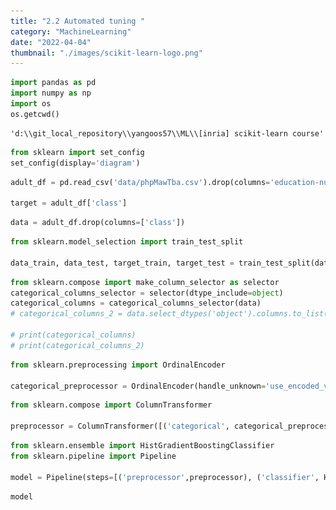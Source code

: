 ```yaml
---
title: "2.2 Automated tuning "
category: "MachineLearning"
date: "2022-04-04"
thumbnail: "./images/scikit-learn-logo.png"
---
```


```python
import pandas as pd
import numpy as np
import os
os.getcwd()

```

    'd:\\git_local_repository\\yangoos57\\ML\\[inria] scikit-learn course'

```python
from sklearn import set_config
set_config(display='diagram')
```

```python
adult_df = pd.read_csv('data/phpMawTba.csv').drop(columns='education-num')

target = adult_df['class']
```

```python
data = adult_df.drop(columns=['class'])
```

```python
from sklearn.model_selection import train_test_split

data_train, data_test, target_train, target_test = train_test_split(data, target, random_state=42)
```

```python
from sklearn.compose import make_column_selector as selector
categorical_columns_selector = selector(dtype_include=object)
categorical_columns = categorical_columns_selector(data)
# categorical_columns_2 = data.select_dtypes('object').columns.to_list()

# print(categorical_columns)
# print(categorical_columns_2)
```

```python
from sklearn.preprocessing import OrdinalEncoder

categorical_preprocessor = OrdinalEncoder(handle_unknown='use_encoded_value', unknown_value= -1)
```

```python
from sklearn.compose import ColumnTransformer

preprocessor = ColumnTransformer([('categorical', categorical_preprocessor,categorical_columns)], remainder='passthrough', sparse_threshold=0)
```

```python
from sklearn.ensemble import HistGradientBoostingClassifier
from sklearn.pipeline import Pipeline

model = Pipeline(steps=[('preprocessor',preprocessor), ('classifier', HistGradientBoostingClassifier(random_state=42, max_leaf_nodes=4))])
```

```python
model
```

<style>#sk-1578d6d9-e579-4385-95f7-388b809f5864 {color: black;background-color: white;}#sk-1578d6d9-e579-4385-95f7-388b809f5864 pre{padding: 0;}#sk-1578d6d9-e579-4385-95f7-388b809f5864 div.sk-toggleable {background-color: white;}#sk-1578d6d9-e579-4385-95f7-388b809f5864 label.sk-toggleable__label {cursor: pointer;display: block;width: 100%;margin-bottom: 0;padding: 0.3em;box-sizing: border-box;text-align: center;}#sk-1578d6d9-e579-4385-95f7-388b809f5864 label.sk-toggleable__label-arrow:before {content: "▸";float: left;margin-right: 0.25em;color: #696969;}#sk-1578d6d9-e579-4385-95f7-388b809f5864 label.sk-toggleable__label-arrow:hover:before {color: black;}#sk-1578d6d9-e579-4385-95f7-388b809f5864 div.sk-estimator:hover label.sk-toggleable__label-arrow:before {color: black;}#sk-1578d6d9-e579-4385-95f7-388b809f5864 div.sk-toggleable__content {max-height: 0;max-width: 0;overflow: hidden;text-align: left;background-color: #f0f8ff;}#sk-1578d6d9-e579-4385-95f7-388b809f5864 div.sk-toggleable__content pre {margin: 0.2em;color: black;border-radius: 0.25em;background-color: #f0f8ff;}#sk-1578d6d9-e579-4385-95f7-388b809f5864 input.sk-toggleable__control:checked~div.sk-toggleable__content {max-height: 200px;max-width: 100%;overflow: auto;}#sk-1578d6d9-e579-4385-95f7-388b809f5864 input.sk-toggleable__control:checked~label.sk-toggleable__label-arrow:before {content: "▾";}#sk-1578d6d9-e579-4385-95f7-388b809f5864 div.sk-estimator input.sk-toggleable__control:checked~label.sk-toggleable__label {background-color: #d4ebff;}#sk-1578d6d9-e579-4385-95f7-388b809f5864 div.sk-label input.sk-toggleable__control:checked~label.sk-toggleable__label {background-color: #d4ebff;}#sk-1578d6d9-e579-4385-95f7-388b809f5864 input.sk-hidden--visually {border: 0;clip: rect(1px 1px 1px 1px);clip: rect(1px, 1px, 1px, 1px);height: 1px;margin: -1px;overflow: hidden;padding: 0;position: absolute;width: 1px;}#sk-1578d6d9-e579-4385-95f7-388b809f5864 div.sk-estimator {font-family: monospace;background-color: #f0f8ff;border: 1px dotted black;border-radius: 0.25em;box-sizing: border-box;margin-bottom: 0.5em;}#sk-1578d6d9-e579-4385-95f7-388b809f5864 div.sk-estimator:hover {background-color: #d4ebff;}#sk-1578d6d9-e579-4385-95f7-388b809f5864 div.sk-parallel-item::after {content: "";width: 100%;border-bottom: 1px solid gray;flex-grow: 1;}#sk-1578d6d9-e579-4385-95f7-388b809f5864 div.sk-label:hover label.sk-toggleable__label {background-color: #d4ebff;}#sk-1578d6d9-e579-4385-95f7-388b809f5864 div.sk-serial::before {content: "";position: absolute;border-left: 1px solid gray;box-sizing: border-box;top: 2em;bottom: 0;left: 50%;}#sk-1578d6d9-e579-4385-95f7-388b809f5864 div.sk-serial {display: flex;flex-direction: column;align-items: center;background-color: white;padding-right: 0.2em;padding-left: 0.2em;}#sk-1578d6d9-e579-4385-95f7-388b809f5864 div.sk-item {z-index: 1;}#sk-1578d6d9-e579-4385-95f7-388b809f5864 div.sk-parallel {display: flex;align-items: stretch;justify-content: center;background-color: white;}#sk-1578d6d9-e579-4385-95f7-388b809f5864 div.sk-parallel::before {content: "";position: absolute;border-left: 1px solid gray;box-sizing: border-box;top: 2em;bottom: 0;left: 50%;}#sk-1578d6d9-e579-4385-95f7-388b809f5864 div.sk-parallel-item {display: flex;flex-direction: column;position: relative;background-color: white;}#sk-1578d6d9-e579-4385-95f7-388b809f5864 div.sk-parallel-item:first-child::after {align-self: flex-end;width: 50%;}#sk-1578d6d9-e579-4385-95f7-388b809f5864 div.sk-parallel-item:last-child::after {align-self: flex-start;width: 50%;}#sk-1578d6d9-e579-4385-95f7-388b809f5864 div.sk-parallel-item:only-child::after {width: 0;}#sk-1578d6d9-e579-4385-95f7-388b809f5864 div.sk-dashed-wrapped {border: 1px dashed gray;margin: 0 0.4em 0.5em 0.4em;box-sizing: border-box;padding-bottom: 0.4em;background-color: white;position: relative;}#sk-1578d6d9-e579-4385-95f7-388b809f5864 div.sk-label label {font-family: monospace;font-weight: bold;background-color: white;display: inline-block;line-height: 1.2em;}#sk-1578d6d9-e579-4385-95f7-388b809f5864 div.sk-label-container {position: relative;z-index: 2;text-align: center;}#sk-1578d6d9-e579-4385-95f7-388b809f5864 div.sk-container {/* jupyter's `normalize.less` sets `[hidden] { display: none; }` but bootstrap.min.css set `[hidden] { display: none !important; }` so we also need the `!important` here to be able to override the default hidden behavior on the sphinx rendered scikit-learn.org. See: https://github.com/scikit-learn/scikit-learn/issues/21755 */display: inline-block !important;position: relative;}#sk-1578d6d9-e579-4385-95f7-388b809f5864 div.sk-text-repr-fallback {display: none;}</style><div id="sk-1578d6d9-e579-4385-95f7-388b809f5864" class="sk-top-container"><div class="sk-text-repr-fallback"><pre>Pipeline(steps=[(&#x27;preprocessor&#x27;,

                 ColumnTransformer(remainder=&#x27;passthrough&#x27;, sparse_threshold=0,
                                   transformers=[(&#x27;categorical&#x27;,
                                                  OrdinalEncoder(handle_unknown=&#x27;use_encoded_value&#x27;,
                                                                 unknown_value=-1),
                                                  [&#x27;workclass&#x27;, &#x27;education&#x27;,
                                                   &#x27;marital-status&#x27;,
                                                   &#x27;occupation&#x27;, &#x27;relationship&#x27;,
                                                   &#x27;race&#x27;, &#x27;sex&#x27;,
                                                   &#x27;native-country&#x27;])])),
                (&#x27;classifier&#x27;,
                 HistGradientBoostingClassifier(max_leaf_nodes=4,
                                                random_state=42))])</pre><b>Please rerun this cell to show the HTML repr or trust the notebook.</b></div><div class="sk-container" hidden><div class="sk-item sk-dashed-wrapped"><div class="sk-label-container"><div class="sk-label sk-toggleable"><input class="sk-toggleable__control sk-hidden--visually" id="ec6b7816-2f69-48f5-8244-f5254be40777" type="checkbox" ><label for="ec6b7816-2f69-48f5-8244-f5254be40777" class="sk-toggleable__label sk-toggleable__label-arrow">Pipeline</label><div class="sk-toggleable__content"><pre>Pipeline(steps=[(&#x27;preprocessor&#x27;,
                 ColumnTransformer(remainder=&#x27;passthrough&#x27;, sparse_threshold=0,
                                   transformers=[(&#x27;categorical&#x27;,
                                                  OrdinalEncoder(handle_unknown=&#x27;use_encoded_value&#x27;,
                                                                 unknown_value=-1),
                                                  [&#x27;workclass&#x27;, &#x27;education&#x27;,
                                                   &#x27;marital-status&#x27;,
                                                   &#x27;occupation&#x27;, &#x27;relationship&#x27;,
                                                   &#x27;race&#x27;, &#x27;sex&#x27;,
                                                   &#x27;native-country&#x27;])])),
                (&#x27;classifier&#x27;,
                 HistGradientBoostingClassifier(max_leaf_nodes=4,
                                                random_state=42))])</pre></div></div></div><div class="sk-serial"><div class="sk-item sk-dashed-wrapped"><div class="sk-label-container"><div class="sk-label sk-toggleable"><input class="sk-toggleable__control sk-hidden--visually" id="bae2abb7-5613-4e30-8a32-3e0035bee2d9" type="checkbox" ><label for="bae2abb7-5613-4e30-8a32-3e0035bee2d9" class="sk-toggleable__label sk-toggleable__label-arrow">preprocessor: ColumnTransformer</label><div class="sk-toggleable__content"><pre>ColumnTransformer(remainder=&#x27;passthrough&#x27;, sparse_threshold=0,
                  transformers=[(&#x27;categorical&#x27;,
                                 OrdinalEncoder(handle_unknown=&#x27;use_encoded_value&#x27;,
                                                unknown_value=-1),
                                 [&#x27;workclass&#x27;, &#x27;education&#x27;, &#x27;marital-status&#x27;,
                                  &#x27;occupation&#x27;, &#x27;relationship&#x27;, &#x27;race&#x27;, &#x27;sex&#x27;,
                                  &#x27;native-country&#x27;])])</pre></div></div></div><div class="sk-parallel"><div class="sk-parallel-item"><div class="sk-item"><div class="sk-label-container"><div class="sk-label sk-toggleable"><input class="sk-toggleable__control sk-hidden--visually" id="d077f96a-2214-430b-a29f-4888a70e3bc6" type="checkbox" ><label for="d077f96a-2214-430b-a29f-4888a70e3bc6" class="sk-toggleable__label sk-toggleable__label-arrow">categorical</label><div class="sk-toggleable__content"><pre>[&#x27;workclass&#x27;, &#x27;education&#x27;, &#x27;marital-status&#x27;, &#x27;occupation&#x27;, &#x27;relationship&#x27;, &#x27;race&#x27;, &#x27;sex&#x27;, &#x27;native-country&#x27;]</pre></div></div></div><div class="sk-serial"><div class="sk-item"><div class="sk-estimator sk-toggleable"><input class="sk-toggleable__control sk-hidden--visually" id="ab198658-d577-485d-a10f-cd588477532c" type="checkbox" ><label for="ab198658-d577-485d-a10f-cd588477532c" class="sk-toggleable__label sk-toggleable__label-arrow">OrdinalEncoder</label><div class="sk-toggleable__content"><pre>OrdinalEncoder(handle_unknown=&#x27;use_encoded_value&#x27;, unknown_value=-1)</pre></div></div></div></div></div></div><div class="sk-parallel-item"><div class="sk-item"><div class="sk-label-container"><div class="sk-label sk-toggleable"><input class="sk-toggleable__control sk-hidden--visually" id="1ac87142-aa27-4353-940f-8a6e0582d1f5" type="checkbox" ><label for="1ac87142-aa27-4353-940f-8a6e0582d1f5" class="sk-toggleable__label sk-toggleable__label-arrow">remainder</label><div class="sk-toggleable__content"><pre></pre></div></div></div><div class="sk-serial"><div class="sk-item"><div class="sk-estimator sk-toggleable"><input class="sk-toggleable__control sk-hidden--visually" id="4b7b892d-d24b-4cb9-b207-59e0f1425c54" type="checkbox" ><label for="4b7b892d-d24b-4cb9-b207-59e0f1425c54" class="sk-toggleable__label sk-toggleable__label-arrow">passthrough</label><div class="sk-toggleable__content"><pre>passthrough</pre></div></div></div></div></div></div></div></div><div class="sk-item"><div class="sk-estimator sk-toggleable"><input class="sk-toggleable__control sk-hidden--visually" id="c2c88240-7bea-4121-8a8f-5f5dfb0323e2" type="checkbox" ><label for="c2c88240-7bea-4121-8a8f-5f5dfb0323e2" class="sk-toggleable__label sk-toggleable__label-arrow">HistGradientBoostingClassifier</label><div class="sk-toggleable__content"><pre>HistGradientBoostingClassifier(max_leaf_nodes=4, random_state=42)</pre></div></div></div></div></div></div></div>

### Tuning using a grid-search

cv: cross-validation, the number of cv folds for each combination of parameters

```python
from sklearn.model_selection import GridSearchCV

param_grid = {
    'classifier__learning_rate' : (0.01,0.1,1,10),
    'classifier__max_leaf_nodes' : (3,10,30)
}

model_grid_search = GridSearchCV(model, param_grid=param_grid, n_jobs=2, cv=2)

model_grid_search.fit(data_train,target_train)
```

<style>#sk-6a844ee9-43de-4df7-8931-697ade029203 {color: black;background-color: white;}#sk-6a844ee9-43de-4df7-8931-697ade029203 pre{padding: 0;}#sk-6a844ee9-43de-4df7-8931-697ade029203 div.sk-toggleable {background-color: white;}#sk-6a844ee9-43de-4df7-8931-697ade029203 label.sk-toggleable__label {cursor: pointer;display: block;width: 100%;margin-bottom: 0;padding: 0.3em;box-sizing: border-box;text-align: center;}#sk-6a844ee9-43de-4df7-8931-697ade029203 label.sk-toggleable__label-arrow:before {content: "▸";float: left;margin-right: 0.25em;color: #696969;}#sk-6a844ee9-43de-4df7-8931-697ade029203 label.sk-toggleable__label-arrow:hover:before {color: black;}#sk-6a844ee9-43de-4df7-8931-697ade029203 div.sk-estimator:hover label.sk-toggleable__label-arrow:before {color: black;}#sk-6a844ee9-43de-4df7-8931-697ade029203 div.sk-toggleable__content {max-height: 0;max-width: 0;overflow: hidden;text-align: left;background-color: #f0f8ff;}#sk-6a844ee9-43de-4df7-8931-697ade029203 div.sk-toggleable__content pre {margin: 0.2em;color: black;border-radius: 0.25em;background-color: #f0f8ff;}#sk-6a844ee9-43de-4df7-8931-697ade029203 input.sk-toggleable__control:checked~div.sk-toggleable__content {max-height: 200px;max-width: 100%;overflow: auto;}#sk-6a844ee9-43de-4df7-8931-697ade029203 input.sk-toggleable__control:checked~label.sk-toggleable__label-arrow:before {content: "▾";}#sk-6a844ee9-43de-4df7-8931-697ade029203 div.sk-estimator input.sk-toggleable__control:checked~label.sk-toggleable__label {background-color: #d4ebff;}#sk-6a844ee9-43de-4df7-8931-697ade029203 div.sk-label input.sk-toggleable__control:checked~label.sk-toggleable__label {background-color: #d4ebff;}#sk-6a844ee9-43de-4df7-8931-697ade029203 input.sk-hidden--visually {border: 0;clip: rect(1px 1px 1px 1px);clip: rect(1px, 1px, 1px, 1px);height: 1px;margin: -1px;overflow: hidden;padding: 0;position: absolute;width: 1px;}#sk-6a844ee9-43de-4df7-8931-697ade029203 div.sk-estimator {font-family: monospace;background-color: #f0f8ff;border: 1px dotted black;border-radius: 0.25em;box-sizing: border-box;margin-bottom: 0.5em;}#sk-6a844ee9-43de-4df7-8931-697ade029203 div.sk-estimator:hover {background-color: #d4ebff;}#sk-6a844ee9-43de-4df7-8931-697ade029203 div.sk-parallel-item::after {content: "";width: 100%;border-bottom: 1px solid gray;flex-grow: 1;}#sk-6a844ee9-43de-4df7-8931-697ade029203 div.sk-label:hover label.sk-toggleable__label {background-color: #d4ebff;}#sk-6a844ee9-43de-4df7-8931-697ade029203 div.sk-serial::before {content: "";position: absolute;border-left: 1px solid gray;box-sizing: border-box;top: 2em;bottom: 0;left: 50%;}#sk-6a844ee9-43de-4df7-8931-697ade029203 div.sk-serial {display: flex;flex-direction: column;align-items: center;background-color: white;padding-right: 0.2em;padding-left: 0.2em;}#sk-6a844ee9-43de-4df7-8931-697ade029203 div.sk-item {z-index: 1;}#sk-6a844ee9-43de-4df7-8931-697ade029203 div.sk-parallel {display: flex;align-items: stretch;justify-content: center;background-color: white;}#sk-6a844ee9-43de-4df7-8931-697ade029203 div.sk-parallel::before {content: "";position: absolute;border-left: 1px solid gray;box-sizing: border-box;top: 2em;bottom: 0;left: 50%;}#sk-6a844ee9-43de-4df7-8931-697ade029203 div.sk-parallel-item {display: flex;flex-direction: column;position: relative;background-color: white;}#sk-6a844ee9-43de-4df7-8931-697ade029203 div.sk-parallel-item:first-child::after {align-self: flex-end;width: 50%;}#sk-6a844ee9-43de-4df7-8931-697ade029203 div.sk-parallel-item:last-child::after {align-self: flex-start;width: 50%;}#sk-6a844ee9-43de-4df7-8931-697ade029203 div.sk-parallel-item:only-child::after {width: 0;}#sk-6a844ee9-43de-4df7-8931-697ade029203 div.sk-dashed-wrapped {border: 1px dashed gray;margin: 0 0.4em 0.5em 0.4em;box-sizing: border-box;padding-bottom: 0.4em;background-color: white;position: relative;}#sk-6a844ee9-43de-4df7-8931-697ade029203 div.sk-label label {font-family: monospace;font-weight: bold;background-color: white;display: inline-block;line-height: 1.2em;}#sk-6a844ee9-43de-4df7-8931-697ade029203 div.sk-label-container {position: relative;z-index: 2;text-align: center;}#sk-6a844ee9-43de-4df7-8931-697ade029203 div.sk-container {/* jupyter's `normalize.less` sets `[hidden] { display: none; }` but bootstrap.min.css set `[hidden] { display: none !important; }` so we also need the `!important` here to be able to override the default hidden behavior on the sphinx rendered scikit-learn.org. See: https://github.com/scikit-learn/scikit-learn/issues/21755 */display: inline-block !important;position: relative;}#sk-6a844ee9-43de-4df7-8931-697ade029203 div.sk-text-repr-fallback {display: none;}</style><div id="sk-6a844ee9-43de-4df7-8931-697ade029203" class="sk-top-container"><div class="sk-text-repr-fallback"><pre>GridSearchCV(cv=2,

             estimator=Pipeline(steps=[(&#x27;preprocessor&#x27;,
                                        ColumnTransformer(remainder=&#x27;passthrough&#x27;,
                                                          sparse_threshold=0,
                                                          transformers=[(&#x27;categorical&#x27;,
                                                                         OrdinalEncoder(handle_unknown=&#x27;use_encoded_value&#x27;,
                                                                                        unknown_value=-1),
                                                                         [&#x27;workclass&#x27;,
                                                                          &#x27;education&#x27;,
                                                                          &#x27;marital-status&#x27;,
                                                                          &#x27;occupation&#x27;,
                                                                          &#x27;relationship&#x27;,
                                                                          &#x27;race&#x27;,
                                                                          &#x27;sex&#x27;,
                                                                          &#x27;native-country&#x27;])])),
                                       (&#x27;classifier&#x27;,
                                        HistGradientBoostingClassifier(max_leaf_nodes=4,
                                                                       random_state=42))]),
             n_jobs=2,
             param_grid={&#x27;classifier__learning_rate&#x27;: (0.01, 0.1, 1, 10),
                         &#x27;classifier__max_leaf_nodes&#x27;: (3, 10, 30)})</pre><b>Please rerun this cell to show the HTML repr or trust the notebook.</b></div><div class="sk-container" hidden><div class="sk-item sk-dashed-wrapped"><div class="sk-label-container"><div class="sk-label sk-toggleable"><input class="sk-toggleable__control sk-hidden--visually" id="34808d1e-1880-4330-9d35-a5bc1d25af44" type="checkbox" ><label for="34808d1e-1880-4330-9d35-a5bc1d25af44" class="sk-toggleable__label sk-toggleable__label-arrow">GridSearchCV</label><div class="sk-toggleable__content"><pre>GridSearchCV(cv=2,
             estimator=Pipeline(steps=[(&#x27;preprocessor&#x27;,
                                        ColumnTransformer(remainder=&#x27;passthrough&#x27;,
                                                          sparse_threshold=0,
                                                          transformers=[(&#x27;categorical&#x27;,
                                                                         OrdinalEncoder(handle_unknown=&#x27;use_encoded_value&#x27;,
                                                                                        unknown_value=-1),
                                                                         [&#x27;workclass&#x27;,
                                                                          &#x27;education&#x27;,
                                                                          &#x27;marital-status&#x27;,
                                                                          &#x27;occupation&#x27;,
                                                                          &#x27;relationship&#x27;,
                                                                          &#x27;race&#x27;,
                                                                          &#x27;sex&#x27;,
                                                                          &#x27;native-country&#x27;])])),
                                       (&#x27;classifier&#x27;,
                                        HistGradientBoostingClassifier(max_leaf_nodes=4,
                                                                       random_state=42))]),
             n_jobs=2,
             param_grid={&#x27;classifier__learning_rate&#x27;: (0.01, 0.1, 1, 10),
                         &#x27;classifier__max_leaf_nodes&#x27;: (3, 10, 30)})</pre></div></div></div><div class="sk-parallel"><div class="sk-parallel-item"><div class="sk-item"><div class="sk-serial"><div class="sk-item"><div class="sk-serial"><div class="sk-item sk-dashed-wrapped"><div class="sk-label-container"><div class="sk-label sk-toggleable"><input class="sk-toggleable__control sk-hidden--visually" id="8d490b36-3b6d-4e8e-8191-4157e5f13c37" type="checkbox" ><label for="8d490b36-3b6d-4e8e-8191-4157e5f13c37" class="sk-toggleable__label sk-toggleable__label-arrow">preprocessor: ColumnTransformer</label><div class="sk-toggleable__content"><pre>ColumnTransformer(remainder=&#x27;passthrough&#x27;, sparse_threshold=0,
                  transformers=[(&#x27;categorical&#x27;,
                                 OrdinalEncoder(handle_unknown=&#x27;use_encoded_value&#x27;,
                                                unknown_value=-1),
                                 [&#x27;workclass&#x27;, &#x27;education&#x27;, &#x27;marital-status&#x27;,
                                  &#x27;occupation&#x27;, &#x27;relationship&#x27;, &#x27;race&#x27;, &#x27;sex&#x27;,
                                  &#x27;native-country&#x27;])])</pre></div></div></div><div class="sk-parallel"><div class="sk-parallel-item"><div class="sk-item"><div class="sk-label-container"><div class="sk-label sk-toggleable"><input class="sk-toggleable__control sk-hidden--visually" id="c841b2f5-809c-4bb2-9fbd-117c6ba07135" type="checkbox" ><label for="c841b2f5-809c-4bb2-9fbd-117c6ba07135" class="sk-toggleable__label sk-toggleable__label-arrow">categorical</label><div class="sk-toggleable__content"><pre>[&#x27;workclass&#x27;, &#x27;education&#x27;, &#x27;marital-status&#x27;, &#x27;occupation&#x27;, &#x27;relationship&#x27;, &#x27;race&#x27;, &#x27;sex&#x27;, &#x27;native-country&#x27;]</pre></div></div></div><div class="sk-serial"><div class="sk-item"><div class="sk-estimator sk-toggleable"><input class="sk-toggleable__control sk-hidden--visually" id="39e8645a-f201-403b-a682-54df85d2a7a3" type="checkbox" ><label for="39e8645a-f201-403b-a682-54df85d2a7a3" class="sk-toggleable__label sk-toggleable__label-arrow">OrdinalEncoder</label><div class="sk-toggleable__content"><pre>OrdinalEncoder(handle_unknown=&#x27;use_encoded_value&#x27;, unknown_value=-1)</pre></div></div></div></div></div></div><div class="sk-parallel-item"><div class="sk-item"><div class="sk-label-container"><div class="sk-label sk-toggleable"><input class="sk-toggleable__control sk-hidden--visually" id="c413a09b-1df4-45af-a077-680688e1da7f" type="checkbox" ><label for="c413a09b-1df4-45af-a077-680688e1da7f" class="sk-toggleable__label sk-toggleable__label-arrow">remainder</label><div class="sk-toggleable__content"><pre></pre></div></div></div><div class="sk-serial"><div class="sk-item"><div class="sk-estimator sk-toggleable"><input class="sk-toggleable__control sk-hidden--visually" id="f4f271dc-d21f-49f3-b407-ba9e625124d2" type="checkbox" ><label for="f4f271dc-d21f-49f3-b407-ba9e625124d2" class="sk-toggleable__label sk-toggleable__label-arrow">passthrough</label><div class="sk-toggleable__content"><pre>passthrough</pre></div></div></div></div></div></div></div></div><div class="sk-item"><div class="sk-estimator sk-toggleable"><input class="sk-toggleable__control sk-hidden--visually" id="08067d5a-3c77-4bbe-ba68-2a34c062e9b2" type="checkbox" ><label for="08067d5a-3c77-4bbe-ba68-2a34c062e9b2" class="sk-toggleable__label sk-toggleable__label-arrow">HistGradientBoostingClassifier</label><div class="sk-toggleable__content"><pre>HistGradientBoostingClassifier(max_leaf_nodes=4, random_state=42)</pre></div></div></div></div></div></div></div></div></div></div></div></div>

```python
accuracy = model_grid_search.score(data_test,target_test)
print(f'accuracy : {accuracy : .3f}')
```

    accuracy :  0.880

### GridsearchCV : param_grid

모델에 있는 parameter를 조절하는 kwarg임. 위에서는 4\*3이므로 12가지. hyperparam이 많아질수록 연산 시간은 오래걸린다.

```python
print(f'best_param : {model_grid_search.best_params_}')
```

    best_param : {'classifier__learning_rate': 0.1, 'classifier__max_leaf_nodes': 30}

```python
cv_results = pd.DataFrame(model_grid_search.cv_results_).sort_values('mean_test_score',ascending=False)
cv_results.head()
```

<div>
<style scoped>
    .dataframe tbody tr th:only-of-type {
        vertical-align: middle;
    }

    .dataframe tbody tr th {
        vertical-align: top;
    }

    .dataframe thead th {
        text-align: right;
    }

</style>
<table border="1" class="dataframe">
  <thead>
    <tr style="text-align: right;">
      <th></th>
      <th>mean_fit_time</th>
      <th>std_fit_time</th>
      <th>mean_score_time</th>
      <th>std_score_time</th>
      <th>param_classifier__learning_rate</th>
      <th>param_classifier__max_leaf_nodes</th>
      <th>params</th>
      <th>split0_test_score</th>
      <th>split1_test_score</th>
      <th>mean_test_score</th>
      <th>std_test_score</th>
      <th>rank_test_score</th>
    </tr>
  </thead>
  <tbody>
    <tr>
      <th>5</th>
      <td>1.121222</td>
      <td>0.051359</td>
      <td>0.182035</td>
      <td>0.001357</td>
      <td>0.1</td>
      <td>30</td>
      <td>{'classifier__learning_rate': 0.1, 'classifier...</td>
      <td>0.867766</td>
      <td>0.867649</td>
      <td>0.867708</td>
      <td>0.000058</td>
      <td>1</td>
    </tr>
    <tr>
      <th>4</th>
      <td>0.786589</td>
      <td>0.010644</td>
      <td>0.186672</td>
      <td>0.009130</td>
      <td>0.1</td>
      <td>10</td>
      <td>{'classifier__learning_rate': 0.1, 'classifier...</td>
      <td>0.866729</td>
      <td>0.866557</td>
      <td>0.866643</td>
      <td>0.000086</td>
      <td>2</td>
    </tr>
    <tr>
      <th>6</th>
      <td>0.221054</td>
      <td>0.003271</td>
      <td>0.111194</td>
      <td>0.006268</td>
      <td>1</td>
      <td>3</td>
      <td>{'classifier__learning_rate': 1, 'classifier__...</td>
      <td>0.860559</td>
      <td>0.861261</td>
      <td>0.860910</td>
      <td>0.000351</td>
      <td>3</td>
    </tr>
    <tr>
      <th>7</th>
      <td>0.205914</td>
      <td>0.003294</td>
      <td>0.108691</td>
      <td>0.011758</td>
      <td>1</td>
      <td>10</td>
      <td>{'classifier__learning_rate': 1, 'classifier__...</td>
      <td>0.857993</td>
      <td>0.861862</td>
      <td>0.859927</td>
      <td>0.001934</td>
      <td>4</td>
    </tr>
    <tr>
      <th>3</th>
      <td>0.372542</td>
      <td>0.005944</td>
      <td>0.144263</td>
      <td>0.006093</td>
      <td>0.1</td>
      <td>3</td>
      <td>{'classifier__learning_rate': 0.1, 'classifier...</td>
      <td>0.852752</td>
      <td>0.854272</td>
      <td>0.853512</td>
      <td>0.000760</td>
      <td>5</td>
    </tr>
  </tbody>
</table>
</div>

```python
column_results = [f'param_{name}' for name in param_grid.keys()]
column_results += ['mean_test_score','std_test_score','rank_test_score']
cv_results = cv_results[column_results]
```

```python
cv_results.columns = ['learning_rate','max_leaf_nodes','mean_test_score','std_test_score','rank_test_score']
```

```python
a = cv_results.pivot_table(index=['learning_rate'],columns=['max_leaf_nodes'], values='mean_test_score')

a
```

<div>
<style scoped>
    .dataframe tbody tr th:only-of-type {
        vertical-align: middle;
    }

    .dataframe tbody tr th {
        vertical-align: top;
    }

    .dataframe thead th {
        text-align: right;
    }

</style>
<table border="1" class="dataframe">
  <thead>
    <tr style="text-align: right;">
      <th>max_leaf_nodes</th>
      <th>3</th>
      <th>10</th>
      <th>30</th>
    </tr>
    <tr>
      <th>learning_rate</th>
      <th></th>
      <th></th>
      <th></th>
    </tr>
  </thead>
  <tbody>
    <tr>
      <th>0.01</th>
      <td>0.797166</td>
      <td>0.817832</td>
      <td>0.845541</td>
    </tr>
    <tr>
      <th>0.10</th>
      <td>0.853512</td>
      <td>0.866643</td>
      <td>0.867708</td>
    </tr>
    <tr>
      <th>1.00</th>
      <td>0.860910</td>
      <td>0.859927</td>
      <td>0.851547</td>
    </tr>
    <tr>
      <th>10.00</th>
      <td>0.283476</td>
      <td>0.618080</td>
      <td>0.351642</td>
    </tr>
  </tbody>
</table>
</div>

```python
import seaborn as sns

ax = sns.heatmap(a, annot=True, cmap='YlGnBu', vmin=0.7, vmax=0.9)
ax.invert_yaxis()
```

![png](output_20_0.png)

1. learning_rate가 너무 높으니 결과가 좋지 않음.
2. 결과에는 learning_rate가 max_leaf_nodes보다 더 큰 영향을 미침
3. hyperparameter들은 모두 중요함.
4. 두 개 이상의 parameter를 사용하는 것은 연산 영역에 있어서 큰 비용을 초래함.
5. grid-search가 매번 optimal solution을 찾지는 않음.

### Tuning using a randomized-search

- exploring a large number of values for different parameters will be quickly untractable.
- RandomizedSearchCV : stochastic search. It is typically beneficial compared to grid search to optimize 3 or more hyperparameters.
  ![photo](data/9.png)

```python
from scipy.stats import loguniform



class loguniform_int :
    ### integer vlaued version of the log-uniform distribution
    def __init__(self,a,b) :
        self._distribution = loguniform(a,b)
    def rvs(self, *args, **kwargs) :
        ### random variable sample
        return self._distribution.rvs(*args, **kwargs).astype(int)
```

```python
%%time
from sklearn.model_selection import RandomizedSearchCV

param_distributions = {
    'classifier__l2_regularization' : loguniform(1e-6,1e3),
    'classifier__learning_rate' : loguniform(0.001,10),
    'classifier__max_leaf_nodes' : loguniform_int(2, 256),
    'classifier__min_samples_leaf' : loguniform_int(1,100),
    'classifier__max_bins' : loguniform_int(2,255),
}

model_random_search = RandomizedSearchCV(model, param_distributions=param_distributions, n_iter=20, cv=5, n_jobs=-1)

model_random_search.fit(data_train, target_train)
```

    Wall time: 48 s

<style>#sk-6cfbc36f-c1a4-4dc3-8cba-72ea67f8d022 {color: black;background-color: white;}#sk-6cfbc36f-c1a4-4dc3-8cba-72ea67f8d022 pre{padding: 0;}#sk-6cfbc36f-c1a4-4dc3-8cba-72ea67f8d022 div.sk-toggleable {background-color: white;}#sk-6cfbc36f-c1a4-4dc3-8cba-72ea67f8d022 label.sk-toggleable__label {cursor: pointer;display: block;width: 100%;margin-bottom: 0;padding: 0.3em;box-sizing: border-box;text-align: center;}#sk-6cfbc36f-c1a4-4dc3-8cba-72ea67f8d022 label.sk-toggleable__label-arrow:before {content: "▸";float: left;margin-right: 0.25em;color: #696969;}#sk-6cfbc36f-c1a4-4dc3-8cba-72ea67f8d022 label.sk-toggleable__label-arrow:hover:before {color: black;}#sk-6cfbc36f-c1a4-4dc3-8cba-72ea67f8d022 div.sk-estimator:hover label.sk-toggleable__label-arrow:before {color: black;}#sk-6cfbc36f-c1a4-4dc3-8cba-72ea67f8d022 div.sk-toggleable__content {max-height: 0;max-width: 0;overflow: hidden;text-align: left;background-color: #f0f8ff;}#sk-6cfbc36f-c1a4-4dc3-8cba-72ea67f8d022 div.sk-toggleable__content pre {margin: 0.2em;color: black;border-radius: 0.25em;background-color: #f0f8ff;}#sk-6cfbc36f-c1a4-4dc3-8cba-72ea67f8d022 input.sk-toggleable__control:checked~div.sk-toggleable__content {max-height: 200px;max-width: 100%;overflow: auto;}#sk-6cfbc36f-c1a4-4dc3-8cba-72ea67f8d022 input.sk-toggleable__control:checked~label.sk-toggleable__label-arrow:before {content: "▾";}#sk-6cfbc36f-c1a4-4dc3-8cba-72ea67f8d022 div.sk-estimator input.sk-toggleable__control:checked~label.sk-toggleable__label {background-color: #d4ebff;}#sk-6cfbc36f-c1a4-4dc3-8cba-72ea67f8d022 div.sk-label input.sk-toggleable__control:checked~label.sk-toggleable__label {background-color: #d4ebff;}#sk-6cfbc36f-c1a4-4dc3-8cba-72ea67f8d022 input.sk-hidden--visually {border: 0;clip: rect(1px 1px 1px 1px);clip: rect(1px, 1px, 1px, 1px);height: 1px;margin: -1px;overflow: hidden;padding: 0;position: absolute;width: 1px;}#sk-6cfbc36f-c1a4-4dc3-8cba-72ea67f8d022 div.sk-estimator {font-family: monospace;background-color: #f0f8ff;border: 1px dotted black;border-radius: 0.25em;box-sizing: border-box;margin-bottom: 0.5em;}#sk-6cfbc36f-c1a4-4dc3-8cba-72ea67f8d022 div.sk-estimator:hover {background-color: #d4ebff;}#sk-6cfbc36f-c1a4-4dc3-8cba-72ea67f8d022 div.sk-parallel-item::after {content: "";width: 100%;border-bottom: 1px solid gray;flex-grow: 1;}#sk-6cfbc36f-c1a4-4dc3-8cba-72ea67f8d022 div.sk-label:hover label.sk-toggleable__label {background-color: #d4ebff;}#sk-6cfbc36f-c1a4-4dc3-8cba-72ea67f8d022 div.sk-serial::before {content: "";position: absolute;border-left: 1px solid gray;box-sizing: border-box;top: 2em;bottom: 0;left: 50%;}#sk-6cfbc36f-c1a4-4dc3-8cba-72ea67f8d022 div.sk-serial {display: flex;flex-direction: column;align-items: center;background-color: white;padding-right: 0.2em;padding-left: 0.2em;}#sk-6cfbc36f-c1a4-4dc3-8cba-72ea67f8d022 div.sk-item {z-index: 1;}#sk-6cfbc36f-c1a4-4dc3-8cba-72ea67f8d022 div.sk-parallel {display: flex;align-items: stretch;justify-content: center;background-color: white;}#sk-6cfbc36f-c1a4-4dc3-8cba-72ea67f8d022 div.sk-parallel::before {content: "";position: absolute;border-left: 1px solid gray;box-sizing: border-box;top: 2em;bottom: 0;left: 50%;}#sk-6cfbc36f-c1a4-4dc3-8cba-72ea67f8d022 div.sk-parallel-item {display: flex;flex-direction: column;position: relative;background-color: white;}#sk-6cfbc36f-c1a4-4dc3-8cba-72ea67f8d022 div.sk-parallel-item:first-child::after {align-self: flex-end;width: 50%;}#sk-6cfbc36f-c1a4-4dc3-8cba-72ea67f8d022 div.sk-parallel-item:last-child::after {align-self: flex-start;width: 50%;}#sk-6cfbc36f-c1a4-4dc3-8cba-72ea67f8d022 div.sk-parallel-item:only-child::after {width: 0;}#sk-6cfbc36f-c1a4-4dc3-8cba-72ea67f8d022 div.sk-dashed-wrapped {border: 1px dashed gray;margin: 0 0.4em 0.5em 0.4em;box-sizing: border-box;padding-bottom: 0.4em;background-color: white;position: relative;}#sk-6cfbc36f-c1a4-4dc3-8cba-72ea67f8d022 div.sk-label label {font-family: monospace;font-weight: bold;background-color: white;display: inline-block;line-height: 1.2em;}#sk-6cfbc36f-c1a4-4dc3-8cba-72ea67f8d022 div.sk-label-container {position: relative;z-index: 2;text-align: center;}#sk-6cfbc36f-c1a4-4dc3-8cba-72ea67f8d022 div.sk-container {/* jupyter's `normalize.less` sets `[hidden] { display: none; }` but bootstrap.min.css set `[hidden] { display: none !important; }` so we also need the `!important` here to be able to override the default hidden behavior on the sphinx rendered scikit-learn.org. See: https://github.com/scikit-learn/scikit-learn/issues/21755 */display: inline-block !important;position: relative;}#sk-6cfbc36f-c1a4-4dc3-8cba-72ea67f8d022 div.sk-text-repr-fallback {display: none;}</style><div id="sk-6cfbc36f-c1a4-4dc3-8cba-72ea67f8d022" class="sk-top-container"><div class="sk-text-repr-fallback"><pre>RandomizedSearchCV(cv=5,

                   estimator=Pipeline(steps=[(&#x27;preprocessor&#x27;,
                                              ColumnTransformer(remainder=&#x27;passthrough&#x27;,
                                                                sparse_threshold=0,
                                                                transformers=[(&#x27;categorical&#x27;,
                                                                               OrdinalEncoder(handle_unknown=&#x27;use_encoded_value&#x27;,
                                                                                              unknown_value=-1),
                                                                               [&#x27;workclass&#x27;,
                                                                                &#x27;education&#x27;,
                                                                                &#x27;marital-status&#x27;,
                                                                                &#x27;occupation&#x27;,
                                                                                &#x27;relationship&#x27;,
                                                                                &#x27;race&#x27;,
                                                                                &#x27;sex&#x27;,
                                                                                &#x27;native-country&#x27;])])),
                                             (&#x27;classifier&#x27;,
                                              HistGra...
                   param_distributions={&#x27;classifier__l2_regularization&#x27;: &lt;scipy.stats._distn_infrastructure.rv_frozen object at 0x000002A2C4E242E0&gt;,
                                        &#x27;classifier__learning_rate&#x27;: &lt;scipy.stats._distn_infrastructure.rv_frozen object at 0x000002A2C4DFFE80&gt;,
                                        &#x27;classifier__max_bins&#x27;: &lt;__main__.loguniform_int object at 0x000002A2C4E24DC0&gt;,
                                        &#x27;classifier__max_leaf_nodes&#x27;: &lt;__main__.loguniform_int object at 0x000002A2C4E248E0&gt;,
                                        &#x27;classifier__min_samples_leaf&#x27;: &lt;__main__.loguniform_int object at 0x000002A2C4E24AC0&gt;})</pre><b>Please rerun this cell to show the HTML repr or trust the notebook.</b></div><div class="sk-container" hidden><div class="sk-item sk-dashed-wrapped"><div class="sk-label-container"><div class="sk-label sk-toggleable"><input class="sk-toggleable__control sk-hidden--visually" id="22a048a2-219c-43d4-a0ee-17f13637f815" type="checkbox" ><label for="22a048a2-219c-43d4-a0ee-17f13637f815" class="sk-toggleable__label sk-toggleable__label-arrow">RandomizedSearchCV</label><div class="sk-toggleable__content"><pre>RandomizedSearchCV(cv=5,
                   estimator=Pipeline(steps=[(&#x27;preprocessor&#x27;,
                                              ColumnTransformer(remainder=&#x27;passthrough&#x27;,
                                                                sparse_threshold=0,
                                                                transformers=[(&#x27;categorical&#x27;,
                                                                               OrdinalEncoder(handle_unknown=&#x27;use_encoded_value&#x27;,
                                                                                              unknown_value=-1),
                                                                               [&#x27;workclass&#x27;,
                                                                                &#x27;education&#x27;,
                                                                                &#x27;marital-status&#x27;,
                                                                                &#x27;occupation&#x27;,
                                                                                &#x27;relationship&#x27;,
                                                                                &#x27;race&#x27;,
                                                                                &#x27;sex&#x27;,
                                                                                &#x27;native-country&#x27;])])),
                                             (&#x27;classifier&#x27;,
                                              HistGra...
                   param_distributions={&#x27;classifier__l2_regularization&#x27;: &lt;scipy.stats._distn_infrastructure.rv_frozen object at 0x000002A2C4E242E0&gt;,
                                        &#x27;classifier__learning_rate&#x27;: &lt;scipy.stats._distn_infrastructure.rv_frozen object at 0x000002A2C4DFFE80&gt;,
                                        &#x27;classifier__max_bins&#x27;: &lt;__main__.loguniform_int object at 0x000002A2C4E24DC0&gt;,
                                        &#x27;classifier__max_leaf_nodes&#x27;: &lt;__main__.loguniform_int object at 0x000002A2C4E248E0&gt;,
                                        &#x27;classifier__min_samples_leaf&#x27;: &lt;__main__.loguniform_int object at 0x000002A2C4E24AC0&gt;})</pre></div></div></div><div class="sk-parallel"><div class="sk-parallel-item"><div class="sk-item"><div class="sk-serial"><div class="sk-item"><div class="sk-serial"><div class="sk-item sk-dashed-wrapped"><div class="sk-label-container"><div class="sk-label sk-toggleable"><input class="sk-toggleable__control sk-hidden--visually" id="4b92c708-dd2d-4dda-b784-fd56e35f3c98" type="checkbox" ><label for="4b92c708-dd2d-4dda-b784-fd56e35f3c98" class="sk-toggleable__label sk-toggleable__label-arrow">preprocessor: ColumnTransformer</label><div class="sk-toggleable__content"><pre>ColumnTransformer(remainder=&#x27;passthrough&#x27;, sparse_threshold=0,
                  transformers=[(&#x27;categorical&#x27;,
                                 OrdinalEncoder(handle_unknown=&#x27;use_encoded_value&#x27;,
                                                unknown_value=-1),
                                 [&#x27;workclass&#x27;, &#x27;education&#x27;, &#x27;marital-status&#x27;,
                                  &#x27;occupation&#x27;, &#x27;relationship&#x27;, &#x27;race&#x27;, &#x27;sex&#x27;,
                                  &#x27;native-country&#x27;])])</pre></div></div></div><div class="sk-parallel"><div class="sk-parallel-item"><div class="sk-item"><div class="sk-label-container"><div class="sk-label sk-toggleable"><input class="sk-toggleable__control sk-hidden--visually" id="887979ec-61bd-4d0c-ab93-c17eb43a4758" type="checkbox" ><label for="887979ec-61bd-4d0c-ab93-c17eb43a4758" class="sk-toggleable__label sk-toggleable__label-arrow">categorical</label><div class="sk-toggleable__content"><pre>[&#x27;workclass&#x27;, &#x27;education&#x27;, &#x27;marital-status&#x27;, &#x27;occupation&#x27;, &#x27;relationship&#x27;, &#x27;race&#x27;, &#x27;sex&#x27;, &#x27;native-country&#x27;]</pre></div></div></div><div class="sk-serial"><div class="sk-item"><div class="sk-estimator sk-toggleable"><input class="sk-toggleable__control sk-hidden--visually" id="2dd6667f-2d43-4823-9c43-c2c131a35bd0" type="checkbox" ><label for="2dd6667f-2d43-4823-9c43-c2c131a35bd0" class="sk-toggleable__label sk-toggleable__label-arrow">OrdinalEncoder</label><div class="sk-toggleable__content"><pre>OrdinalEncoder(handle_unknown=&#x27;use_encoded_value&#x27;, unknown_value=-1)</pre></div></div></div></div></div></div><div class="sk-parallel-item"><div class="sk-item"><div class="sk-label-container"><div class="sk-label sk-toggleable"><input class="sk-toggleable__control sk-hidden--visually" id="3d3ac793-14c0-4a66-b7d1-d38a0625560e" type="checkbox" ><label for="3d3ac793-14c0-4a66-b7d1-d38a0625560e" class="sk-toggleable__label sk-toggleable__label-arrow">remainder</label><div class="sk-toggleable__content"><pre></pre></div></div></div><div class="sk-serial"><div class="sk-item"><div class="sk-estimator sk-toggleable"><input class="sk-toggleable__control sk-hidden--visually" id="c5840d7a-a029-4292-8de3-79693b43f493" type="checkbox" ><label for="c5840d7a-a029-4292-8de3-79693b43f493" class="sk-toggleable__label sk-toggleable__label-arrow">passthrough</label><div class="sk-toggleable__content"><pre>passthrough</pre></div></div></div></div></div></div></div></div><div class="sk-item"><div class="sk-estimator sk-toggleable"><input class="sk-toggleable__control sk-hidden--visually" id="48788c98-7dc3-4f35-a0e5-da397ed679c5" type="checkbox" ><label for="48788c98-7dc3-4f35-a0e5-da397ed679c5" class="sk-toggleable__label sk-toggleable__label-arrow">HistGradientBoostingClassifier</label><div class="sk-toggleable__content"><pre>HistGradientBoostingClassifier(max_leaf_nodes=4, random_state=42)</pre></div></div></div></div></div></div></div></div></div></div></div></div>

```python
accuracy =model_random_search.score(data_test, target_test)

print(f'accuracy : {accuracy: .2f}')
```

    accuracy :  0.88

```python
from pprint import pprint

pprint(model_random_search.best_params_)
```

    {'classifier__l2_regularization': 0.8869470640319301,
     'classifier__learning_rate': 0.13430838577142845,
     'classifier__max_bins': 159,
     'classifier__max_leaf_nodes': 55,
     'classifier__min_samples_leaf': 22}

```python
column_results = [
    f"param_{name}" for name in param_distributions.keys()
]
column_results += ['mean_test_score','std_test_score', 'rank_test_score']

cv_results = pd.DataFrame(model_random_search.cv_results_)

cv_results = cv_results[column_results].sort_values('mean_test_score', ascending=False)

# cv_results.to_csv('randomized_search_results.csv')

cv_results

```

<div>
<style scoped>
    .dataframe tbody tr th:only-of-type {
        vertical-align: middle;
    }

    .dataframe tbody tr th {
        vertical-align: top;
    }

    .dataframe thead th {
        text-align: right;
    }

</style>
<table border="1" class="dataframe">
  <thead>
    <tr style="text-align: right;">
      <th></th>
      <th>param_classifier__l2_regularization</th>
      <th>param_classifier__learning_rate</th>
      <th>param_classifier__max_leaf_nodes</th>
      <th>param_classifier__min_samples_leaf</th>
      <th>param_classifier__max_bins</th>
      <th>mean_test_score</th>
      <th>std_test_score</th>
      <th>rank_test_score</th>
    </tr>
  </thead>
  <tbody>
    <tr>
      <th>16</th>
      <td>0.886947</td>
      <td>0.134308</td>
      <td>55</td>
      <td>22</td>
      <td>159</td>
      <td>0.868418</td>
      <td>0.001624</td>
      <td>1</td>
    </tr>
    <tr>
      <th>3</th>
      <td>1.272267</td>
      <td>1.557292</td>
      <td>6</td>
      <td>65</td>
      <td>193</td>
      <td>0.863121</td>
      <td>0.003094</td>
      <td>2</td>
    </tr>
    <tr>
      <th>15</th>
      <td>804.993447</td>
      <td>0.480762</td>
      <td>239</td>
      <td>8</td>
      <td>86</td>
      <td>0.858153</td>
      <td>0.001740</td>
      <td>3</td>
    </tr>
    <tr>
      <th>10</th>
      <td>0.000082</td>
      <td>0.083902</td>
      <td>11</td>
      <td>3</td>
      <td>77</td>
      <td>0.857989</td>
      <td>0.002701</td>
      <td>4</td>
    </tr>
    <tr>
      <th>6</th>
      <td>0.000062</td>
      <td>0.07973</td>
      <td>34</td>
      <td>1</td>
      <td>50</td>
      <td>0.855369</td>
      <td>0.003024</td>
      <td>5</td>
    </tr>
    <tr>
      <th>4</th>
      <td>0.599662</td>
      <td>0.028235</td>
      <td>10</td>
      <td>28</td>
      <td>124</td>
      <td>0.854986</td>
      <td>0.002385</td>
      <td>6</td>
    </tr>
    <tr>
      <th>11</th>
      <td>21.5217</td>
      <td>0.132571</td>
      <td>14</td>
      <td>40</td>
      <td>7</td>
      <td>0.842347</td>
      <td>0.003795</td>
      <td>7</td>
    </tr>
    <tr>
      <th>12</th>
      <td>2.607199</td>
      <td>0.058006</td>
      <td>33</td>
      <td>76</td>
      <td>9</td>
      <td>0.839207</td>
      <td>0.003414</td>
      <td>8</td>
    </tr>
    <tr>
      <th>0</th>
      <td>0.000058</td>
      <td>0.051218</td>
      <td>7</td>
      <td>18</td>
      <td>5</td>
      <td>0.827605</td>
      <td>0.003070</td>
      <td>9</td>
    </tr>
    <tr>
      <th>8</th>
      <td>0.000324</td>
      <td>0.039254</td>
      <td>14</td>
      <td>8</td>
      <td>4</td>
      <td>0.814037</td>
      <td>0.002486</td>
      <td>10</td>
    </tr>
    <tr>
      <th>7</th>
      <td>0.002164</td>
      <td>0.623764</td>
      <td>25</td>
      <td>17</td>
      <td>2</td>
      <td>0.802681</td>
      <td>0.001737</td>
      <td>11</td>
    </tr>
    <tr>
      <th>13</th>
      <td>0.011592</td>
      <td>0.099709</td>
      <td>5</td>
      <td>78</td>
      <td>2</td>
      <td>0.801780</td>
      <td>0.002669</td>
      <td>12</td>
    </tr>
    <tr>
      <th>9</th>
      <td>179.542793</td>
      <td>0.036169</td>
      <td>3</td>
      <td>25</td>
      <td>25</td>
      <td>0.801261</td>
      <td>0.002987</td>
      <td>13</td>
    </tr>
    <tr>
      <th>1</th>
      <td>0.337553</td>
      <td>0.008691</td>
      <td>76</td>
      <td>4</td>
      <td>6</td>
      <td>0.799951</td>
      <td>0.001863</td>
      <td>14</td>
    </tr>
    <tr>
      <th>14</th>
      <td>0.003627</td>
      <td>0.009312</td>
      <td>7</td>
      <td>35</td>
      <td>10</td>
      <td>0.785018</td>
      <td>0.002276</td>
      <td>15</td>
    </tr>
    <tr>
      <th>2</th>
      <td>185.383783</td>
      <td>0.011758</td>
      <td>41</td>
      <td>1</td>
      <td>15</td>
      <td>0.777975</td>
      <td>0.002354</td>
      <td>16</td>
    </tr>
    <tr>
      <th>5</th>
      <td>0.000001</td>
      <td>0.022697</td>
      <td>2</td>
      <td>24</td>
      <td>2</td>
      <td>0.772924</td>
      <td>0.001723</td>
      <td>17</td>
    </tr>
    <tr>
      <th>19</th>
      <td>56.524961</td>
      <td>2.930116</td>
      <td>8</td>
      <td>2</td>
      <td>218</td>
      <td>0.763806</td>
      <td>0.011950</td>
      <td>18</td>
    </tr>
    <tr>
      <th>17</th>
      <td>0.452465</td>
      <td>0.005245</td>
      <td>31</td>
      <td>5</td>
      <td>5</td>
      <td>0.758947</td>
      <td>0.000013</td>
      <td>19</td>
    </tr>
    <tr>
      <th>18</th>
      <td>0.025624</td>
      <td>0.002431</td>
      <td>7</td>
      <td>22</td>
      <td>92</td>
      <td>0.758947</td>
      <td>0.000013</td>
      <td>19</td>
    </tr>
  </tbody>
</table>
</div>

### 최적의 값을 도출하는 Parameter는 여러가지 일 수 있음.

RandomizedSearchCV는 GridSearchCV에 비해 더 많은 parameter를 사용할 수 있다.

GridSearchCV는 값을 지정하는데 반해 RandomizedSearchCV는 범위를 줘서 그 안에서 random으로 값을 선택하도록 한다.

잘은 모르겠지만 RandomizedSearchCV는 gridsearch에서 사용하는 regularity를 줄이기 때문에 오류가 발생할 수도 있다고 한다.

```python
def shorten_param(param_name) :
    if "__" in param_name :
        return param_name.rsplit("__",1)[1]
    return param_name

cv_results = cv_results.rename(shorten_param, axis=1)
cv_results
```

<div>
<style scoped>
    .dataframe tbody tr th:only-of-type {
        vertical-align: middle;
    }

    .dataframe tbody tr th {
        vertical-align: top;
    }

    .dataframe thead th {
        text-align: right;
    }

</style>
<table border="1" class="dataframe">
  <thead>
    <tr style="text-align: right;">
      <th></th>
      <th>l2_regularization</th>
      <th>learning_rate</th>
      <th>max_leaf_nodes</th>
      <th>min_samples_leaf</th>
      <th>max_bins</th>
      <th>mean_test_score</th>
      <th>std_test_score</th>
      <th>rank_test_score</th>
    </tr>
  </thead>
  <tbody>
    <tr>
      <th>16</th>
      <td>0.886947</td>
      <td>0.134308</td>
      <td>55</td>
      <td>22</td>
      <td>159</td>
      <td>0.868418</td>
      <td>0.001624</td>
      <td>1</td>
    </tr>
    <tr>
      <th>3</th>
      <td>1.272267</td>
      <td>1.557292</td>
      <td>6</td>
      <td>65</td>
      <td>193</td>
      <td>0.863121</td>
      <td>0.003094</td>
      <td>2</td>
    </tr>
    <tr>
      <th>15</th>
      <td>804.993447</td>
      <td>0.480762</td>
      <td>239</td>
      <td>8</td>
      <td>86</td>
      <td>0.858153</td>
      <td>0.001740</td>
      <td>3</td>
    </tr>
    <tr>
      <th>10</th>
      <td>0.000082</td>
      <td>0.083902</td>
      <td>11</td>
      <td>3</td>
      <td>77</td>
      <td>0.857989</td>
      <td>0.002701</td>
      <td>4</td>
    </tr>
    <tr>
      <th>6</th>
      <td>0.000062</td>
      <td>0.07973</td>
      <td>34</td>
      <td>1</td>
      <td>50</td>
      <td>0.855369</td>
      <td>0.003024</td>
      <td>5</td>
    </tr>
    <tr>
      <th>4</th>
      <td>0.599662</td>
      <td>0.028235</td>
      <td>10</td>
      <td>28</td>
      <td>124</td>
      <td>0.854986</td>
      <td>0.002385</td>
      <td>6</td>
    </tr>
    <tr>
      <th>11</th>
      <td>21.5217</td>
      <td>0.132571</td>
      <td>14</td>
      <td>40</td>
      <td>7</td>
      <td>0.842347</td>
      <td>0.003795</td>
      <td>7</td>
    </tr>
    <tr>
      <th>12</th>
      <td>2.607199</td>
      <td>0.058006</td>
      <td>33</td>
      <td>76</td>
      <td>9</td>
      <td>0.839207</td>
      <td>0.003414</td>
      <td>8</td>
    </tr>
    <tr>
      <th>0</th>
      <td>0.000058</td>
      <td>0.051218</td>
      <td>7</td>
      <td>18</td>
      <td>5</td>
      <td>0.827605</td>
      <td>0.003070</td>
      <td>9</td>
    </tr>
    <tr>
      <th>8</th>
      <td>0.000324</td>
      <td>0.039254</td>
      <td>14</td>
      <td>8</td>
      <td>4</td>
      <td>0.814037</td>
      <td>0.002486</td>
      <td>10</td>
    </tr>
    <tr>
      <th>7</th>
      <td>0.002164</td>
      <td>0.623764</td>
      <td>25</td>
      <td>17</td>
      <td>2</td>
      <td>0.802681</td>
      <td>0.001737</td>
      <td>11</td>
    </tr>
    <tr>
      <th>13</th>
      <td>0.011592</td>
      <td>0.099709</td>
      <td>5</td>
      <td>78</td>
      <td>2</td>
      <td>0.801780</td>
      <td>0.002669</td>
      <td>12</td>
    </tr>
    <tr>
      <th>9</th>
      <td>179.542793</td>
      <td>0.036169</td>
      <td>3</td>
      <td>25</td>
      <td>25</td>
      <td>0.801261</td>
      <td>0.002987</td>
      <td>13</td>
    </tr>
    <tr>
      <th>1</th>
      <td>0.337553</td>
      <td>0.008691</td>
      <td>76</td>
      <td>4</td>
      <td>6</td>
      <td>0.799951</td>
      <td>0.001863</td>
      <td>14</td>
    </tr>
    <tr>
      <th>14</th>
      <td>0.003627</td>
      <td>0.009312</td>
      <td>7</td>
      <td>35</td>
      <td>10</td>
      <td>0.785018</td>
      <td>0.002276</td>
      <td>15</td>
    </tr>
    <tr>
      <th>2</th>
      <td>185.383783</td>
      <td>0.011758</td>
      <td>41</td>
      <td>1</td>
      <td>15</td>
      <td>0.777975</td>
      <td>0.002354</td>
      <td>16</td>
    </tr>
    <tr>
      <th>5</th>
      <td>0.000001</td>
      <td>0.022697</td>
      <td>2</td>
      <td>24</td>
      <td>2</td>
      <td>0.772924</td>
      <td>0.001723</td>
      <td>17</td>
    </tr>
    <tr>
      <th>19</th>
      <td>56.524961</td>
      <td>2.930116</td>
      <td>8</td>
      <td>2</td>
      <td>218</td>
      <td>0.763806</td>
      <td>0.011950</td>
      <td>18</td>
    </tr>
    <tr>
      <th>17</th>
      <td>0.452465</td>
      <td>0.005245</td>
      <td>31</td>
      <td>5</td>
      <td>5</td>
      <td>0.758947</td>
      <td>0.000013</td>
      <td>19</td>
    </tr>
    <tr>
      <th>18</th>
      <td>0.025624</td>
      <td>0.002431</td>
      <td>7</td>
      <td>22</td>
      <td>92</td>
      <td>0.758947</td>
      <td>0.000013</td>
      <td>19</td>
    </tr>
  </tbody>
</table>
</div>

```python
df = pd.DataFrame(
    {
        'max_leaf_nodes' : cv_results['max_leaf_nodes'],
        'learning_rate' : cv_results['learning_rate'],
        'score_bin' : pd.cut(cv_results['mean_test_score'], bins=np.linspace(0.5,1.0,6))
    }
)

sns.set_palette('YlGnBu_r')

ax = sns.scatterplot(data=df, x= 'max_leaf_nodes', y='learning_rate', hue='score_bin',color='k', edgecolor=None)

ax.set_xscale('log')
ax.set_yscale('log')

ax.legend(title='mean_test_score',loc='center left' ,bbox_to_anchor = (1,0.5))
```

    <matplotlib.legend.Legend at 0x2a2c6655e50>

![png](output_30_1.png)

```python
import numpy as np
import plotly.express as px

fig = px.parallel_coordinates(cv_results.apply(
    {
        'learning_rate' : np.log10,
        'max_leaf_nodes' : np.log2,
        'max_bins' : np.log2,
        'min_samples_leaf' : np.log10,
        'l2_regularization' : np.log10,
        'mean_test_score' : lambda x : x,
    }
),
color='mean_test_score',
color_continuous_scale = px.colors.sequential.Viridis,
)
fig.show()
```

    ---------------------------------------------------------------------------

    AttributeError                            Traceback (most recent call last)

    AttributeError: 'numpy.float64' object has no attribute 'log10'


    The above exception was the direct cause of the following exception:


    TypeError                                 Traceback (most recent call last)

    ~\anaconda3\lib\site-packages\pandas\core\apply.py in agg(self)
       1105             try:
    -> 1106                 result = self.obj.apply(f)
       1107             except (ValueError, AttributeError, TypeError):


    ~\anaconda3\lib\site-packages\pandas\core\series.py in apply(self, func, convert_dtype, args, **kwargs)
       4432         """
    -> 4433         return SeriesApply(self, func, convert_dtype, args, kwargs).apply()
       4434


    ~\anaconda3\lib\site-packages\pandas\core\apply.py in apply(self)
       1081
    -> 1082         return self.apply_standard()
       1083


    ~\anaconda3\lib\site-packages\pandas\core\apply.py in apply_standard(self)
       1123             if isinstance(f, np.ufunc):
    -> 1124                 return f(obj)
       1125


    ~\anaconda3\lib\site-packages\pandas\core\generic.py in __array_ufunc__(self, ufunc, method, *inputs, **kwargs)
       2112     ):
    -> 2113         return arraylike.array_ufunc(self, ufunc, method, *inputs, **kwargs)
       2114


    ~\anaconda3\lib\site-packages\pandas\core\arraylike.py in array_ufunc(self, ufunc, method, *inputs, **kwargs)
        396         inputs = tuple(extract_array(x, extract_numpy=True) for x in inputs)
    --> 397         result = getattr(ufunc, method)(*inputs, **kwargs)
        398     else:


    TypeError: loop of ufunc does not support argument 0 of type numpy.float64 which has no callable log10 method


    During handling of the above exception, another exception occurred:


    AttributeError                            Traceback (most recent call last)

    AttributeError: 'numpy.float64' object has no attribute 'log10'


    The above exception was the direct cause of the following exception:


    TypeError                                 Traceback (most recent call last)

    ~\anaconda3\lib\site-packages\pandas\core\apply.py in agg(self)
        738         try:
    --> 739             result = super().agg()
        740         except TypeError as err:


    ~\anaconda3\lib\site-packages\pandas\core\apply.py in agg(self)
        167         if is_dict_like(arg):
    --> 168             return self.agg_dict_like()
        169         elif is_list_like(arg):


    ~\anaconda3\lib\site-packages\pandas\core\apply.py in agg_dict_like(self)
        474             # key used for column selection and output
    --> 475             results = {
        476                 key: obj._gotitem(key, ndim=1).agg(how) for key, how in arg.items()


    ~\anaconda3\lib\site-packages\pandas\core\apply.py in <dictcomp>(.0)
        475             results = {
    --> 476                 key: obj._gotitem(key, ndim=1).agg(how) for key, how in arg.items()
        477             }


    ~\anaconda3\lib\site-packages\pandas\core\series.py in aggregate(self, func, axis, *args, **kwargs)
       4302         op = SeriesApply(self, func, convert_dtype=False, args=args, kwargs=kwargs)
    -> 4303         result = op.agg()
       4304         return result


    ~\anaconda3\lib\site-packages\pandas\core\apply.py in agg(self)
       1107             except (ValueError, AttributeError, TypeError):
    -> 1108                 result = f(self.obj)
       1109


    ~\anaconda3\lib\site-packages\pandas\core\generic.py in __array_ufunc__(self, ufunc, method, *inputs, **kwargs)
       2112     ):
    -> 2113         return arraylike.array_ufunc(self, ufunc, method, *inputs, **kwargs)
       2114


    ~\anaconda3\lib\site-packages\pandas\core\arraylike.py in array_ufunc(self, ufunc, method, *inputs, **kwargs)
        396         inputs = tuple(extract_array(x, extract_numpy=True) for x in inputs)
    --> 397         result = getattr(ufunc, method)(*inputs, **kwargs)
        398     else:


    TypeError: loop of ufunc does not support argument 0 of type numpy.float64 which has no callable log10 method


    The above exception was the direct cause of the following exception:


    TypeError                                 Traceback (most recent call last)

    <ipython-input-90-93e137df1c73> in <module>
          2 import plotly.express as px
          3
    ----> 4 fig = px.parallel_coordinates(cv_results.rename(shorten_param, axis=1).apply(
          5     {
          6         'learning_rate' : np.log10,


    ~\anaconda3\lib\site-packages\pandas\core\frame.py in apply(self, func, axis, raw, result_type, args, **kwargs)
       8831             kwargs=kwargs,
       8832         )
    -> 8833         return op.apply().__finalize__(self, method="apply")
       8834
       8835     def applymap(


    ~\anaconda3\lib\site-packages\pandas\core\apply.py in apply(self)
        696         # dispatch to agg
        697         if is_list_like(self.f):
    --> 698             return self.apply_multiple()
        699
        700         # all empty


    ~\anaconda3\lib\site-packages\pandas\core\apply.py in apply_multiple(self)
        555             Result when self.f is a list-like or dict-like, None otherwise.
        556         """
    --> 557         return self.obj.aggregate(self.f, self.axis, *self.args, **self.kwargs)
        558
        559     def normalize_dictlike_arg(


    ~\anaconda3\lib\site-packages\pandas\core\frame.py in aggregate(self, func, axis, *args, **kwargs)
       8641
       8642         op = frame_apply(self, func=func, axis=axis, args=args, kwargs=kwargs)
    -> 8643         result = op.agg()
       8644
       8645         if relabeling:


    ~\anaconda3\lib\site-packages\pandas\core\apply.py in agg(self)
        743                 f"incompatible data and dtype: {err}"
        744             )
    --> 745             raise exc from err
        746         finally:
        747             self.obj = obj


    TypeError: DataFrame constructor called with incompatible data and dtype: loop of ufunc does not support argument 0 of type numpy.float64 which has no callable log10 method

we observed that some hyperparameters have very little impact on the cross-validation score,

while others have to be adjusted within a specific range to get models with good predictive accuracy.

### Evaluation and hyperparameter tuning

지금까지는 모델의 hyperparameter를 조정하는 방법 두 가지를 배웠다.

이제는 hyperparameter를 조정하기 전단계인, 여러 후보 모델군 중 가장 적절한 모델을 선정하는 방법에 대해서 살펴본다.

```python
model
```

<style>#sk-1a560d91-51cd-47c6-8d17-bc4c6fecb397 {color: black;background-color: white;}#sk-1a560d91-51cd-47c6-8d17-bc4c6fecb397 pre{padding: 0;}#sk-1a560d91-51cd-47c6-8d17-bc4c6fecb397 div.sk-toggleable {background-color: white;}#sk-1a560d91-51cd-47c6-8d17-bc4c6fecb397 label.sk-toggleable__label {cursor: pointer;display: block;width: 100%;margin-bottom: 0;padding: 0.3em;box-sizing: border-box;text-align: center;}#sk-1a560d91-51cd-47c6-8d17-bc4c6fecb397 label.sk-toggleable__label-arrow:before {content: "▸";float: left;margin-right: 0.25em;color: #696969;}#sk-1a560d91-51cd-47c6-8d17-bc4c6fecb397 label.sk-toggleable__label-arrow:hover:before {color: black;}#sk-1a560d91-51cd-47c6-8d17-bc4c6fecb397 div.sk-estimator:hover label.sk-toggleable__label-arrow:before {color: black;}#sk-1a560d91-51cd-47c6-8d17-bc4c6fecb397 div.sk-toggleable__content {max-height: 0;max-width: 0;overflow: hidden;text-align: left;background-color: #f0f8ff;}#sk-1a560d91-51cd-47c6-8d17-bc4c6fecb397 div.sk-toggleable__content pre {margin: 0.2em;color: black;border-radius: 0.25em;background-color: #f0f8ff;}#sk-1a560d91-51cd-47c6-8d17-bc4c6fecb397 input.sk-toggleable__control:checked~div.sk-toggleable__content {max-height: 200px;max-width: 100%;overflow: auto;}#sk-1a560d91-51cd-47c6-8d17-bc4c6fecb397 input.sk-toggleable__control:checked~label.sk-toggleable__label-arrow:before {content: "▾";}#sk-1a560d91-51cd-47c6-8d17-bc4c6fecb397 div.sk-estimator input.sk-toggleable__control:checked~label.sk-toggleable__label {background-color: #d4ebff;}#sk-1a560d91-51cd-47c6-8d17-bc4c6fecb397 div.sk-label input.sk-toggleable__control:checked~label.sk-toggleable__label {background-color: #d4ebff;}#sk-1a560d91-51cd-47c6-8d17-bc4c6fecb397 input.sk-hidden--visually {border: 0;clip: rect(1px 1px 1px 1px);clip: rect(1px, 1px, 1px, 1px);height: 1px;margin: -1px;overflow: hidden;padding: 0;position: absolute;width: 1px;}#sk-1a560d91-51cd-47c6-8d17-bc4c6fecb397 div.sk-estimator {font-family: monospace;background-color: #f0f8ff;border: 1px dotted black;border-radius: 0.25em;box-sizing: border-box;margin-bottom: 0.5em;}#sk-1a560d91-51cd-47c6-8d17-bc4c6fecb397 div.sk-estimator:hover {background-color: #d4ebff;}#sk-1a560d91-51cd-47c6-8d17-bc4c6fecb397 div.sk-parallel-item::after {content: "";width: 100%;border-bottom: 1px solid gray;flex-grow: 1;}#sk-1a560d91-51cd-47c6-8d17-bc4c6fecb397 div.sk-label:hover label.sk-toggleable__label {background-color: #d4ebff;}#sk-1a560d91-51cd-47c6-8d17-bc4c6fecb397 div.sk-serial::before {content: "";position: absolute;border-left: 1px solid gray;box-sizing: border-box;top: 2em;bottom: 0;left: 50%;}#sk-1a560d91-51cd-47c6-8d17-bc4c6fecb397 div.sk-serial {display: flex;flex-direction: column;align-items: center;background-color: white;padding-right: 0.2em;padding-left: 0.2em;}#sk-1a560d91-51cd-47c6-8d17-bc4c6fecb397 div.sk-item {z-index: 1;}#sk-1a560d91-51cd-47c6-8d17-bc4c6fecb397 div.sk-parallel {display: flex;align-items: stretch;justify-content: center;background-color: white;}#sk-1a560d91-51cd-47c6-8d17-bc4c6fecb397 div.sk-parallel::before {content: "";position: absolute;border-left: 1px solid gray;box-sizing: border-box;top: 2em;bottom: 0;left: 50%;}#sk-1a560d91-51cd-47c6-8d17-bc4c6fecb397 div.sk-parallel-item {display: flex;flex-direction: column;position: relative;background-color: white;}#sk-1a560d91-51cd-47c6-8d17-bc4c6fecb397 div.sk-parallel-item:first-child::after {align-self: flex-end;width: 50%;}#sk-1a560d91-51cd-47c6-8d17-bc4c6fecb397 div.sk-parallel-item:last-child::after {align-self: flex-start;width: 50%;}#sk-1a560d91-51cd-47c6-8d17-bc4c6fecb397 div.sk-parallel-item:only-child::after {width: 0;}#sk-1a560d91-51cd-47c6-8d17-bc4c6fecb397 div.sk-dashed-wrapped {border: 1px dashed gray;margin: 0 0.4em 0.5em 0.4em;box-sizing: border-box;padding-bottom: 0.4em;background-color: white;position: relative;}#sk-1a560d91-51cd-47c6-8d17-bc4c6fecb397 div.sk-label label {font-family: monospace;font-weight: bold;background-color: white;display: inline-block;line-height: 1.2em;}#sk-1a560d91-51cd-47c6-8d17-bc4c6fecb397 div.sk-label-container {position: relative;z-index: 2;text-align: center;}#sk-1a560d91-51cd-47c6-8d17-bc4c6fecb397 div.sk-container {/* jupyter's `normalize.less` sets `[hidden] { display: none; }` but bootstrap.min.css set `[hidden] { display: none !important; }` so we also need the `!important` here to be able to override the default hidden behavior on the sphinx rendered scikit-learn.org. See: https://github.com/scikit-learn/scikit-learn/issues/21755 */display: inline-block !important;position: relative;}#sk-1a560d91-51cd-47c6-8d17-bc4c6fecb397 div.sk-text-repr-fallback {display: none;}</style><div id="sk-1a560d91-51cd-47c6-8d17-bc4c6fecb397" class="sk-top-container"><div class="sk-text-repr-fallback"><pre>Pipeline(steps=[(&#x27;preprocessor&#x27;,

                 ColumnTransformer(remainder=&#x27;passthrough&#x27;, sparse_threshold=0,
                                   transformers=[(&#x27;categorical&#x27;,
                                                  OrdinalEncoder(handle_unknown=&#x27;use_encoded_value&#x27;,
                                                                 unknown_value=-1),
                                                  [&#x27;workclass&#x27;, &#x27;education&#x27;,
                                                   &#x27;marital-status&#x27;,
                                                   &#x27;occupation&#x27;, &#x27;relationship&#x27;,
                                                   &#x27;race&#x27;, &#x27;sex&#x27;,
                                                   &#x27;native-country&#x27;])])),
                (&#x27;classifier&#x27;,
                 HistGradientBoostingClassifier(max_leaf_nodes=4,
                                                random_state=42))])</pre><b>Please rerun this cell to show the HTML repr or trust the notebook.</b></div><div class="sk-container" hidden><div class="sk-item sk-dashed-wrapped"><div class="sk-label-container"><div class="sk-label sk-toggleable"><input class="sk-toggleable__control sk-hidden--visually" id="0627268f-5d09-4e97-a4f8-adf076c6e937" type="checkbox" ><label for="0627268f-5d09-4e97-a4f8-adf076c6e937" class="sk-toggleable__label sk-toggleable__label-arrow">Pipeline</label><div class="sk-toggleable__content"><pre>Pipeline(steps=[(&#x27;preprocessor&#x27;,
                 ColumnTransformer(remainder=&#x27;passthrough&#x27;, sparse_threshold=0,
                                   transformers=[(&#x27;categorical&#x27;,
                                                  OrdinalEncoder(handle_unknown=&#x27;use_encoded_value&#x27;,
                                                                 unknown_value=-1),
                                                  [&#x27;workclass&#x27;, &#x27;education&#x27;,
                                                   &#x27;marital-status&#x27;,
                                                   &#x27;occupation&#x27;, &#x27;relationship&#x27;,
                                                   &#x27;race&#x27;, &#x27;sex&#x27;,
                                                   &#x27;native-country&#x27;])])),
                (&#x27;classifier&#x27;,
                 HistGradientBoostingClassifier(max_leaf_nodes=4,
                                                random_state=42))])</pre></div></div></div><div class="sk-serial"><div class="sk-item sk-dashed-wrapped"><div class="sk-label-container"><div class="sk-label sk-toggleable"><input class="sk-toggleable__control sk-hidden--visually" id="6a838cae-ec94-4911-93fb-f21b4136c670" type="checkbox" ><label for="6a838cae-ec94-4911-93fb-f21b4136c670" class="sk-toggleable__label sk-toggleable__label-arrow">preprocessor: ColumnTransformer</label><div class="sk-toggleable__content"><pre>ColumnTransformer(remainder=&#x27;passthrough&#x27;, sparse_threshold=0,
                  transformers=[(&#x27;categorical&#x27;,
                                 OrdinalEncoder(handle_unknown=&#x27;use_encoded_value&#x27;,
                                                unknown_value=-1),
                                 [&#x27;workclass&#x27;, &#x27;education&#x27;, &#x27;marital-status&#x27;,
                                  &#x27;occupation&#x27;, &#x27;relationship&#x27;, &#x27;race&#x27;, &#x27;sex&#x27;,
                                  &#x27;native-country&#x27;])])</pre></div></div></div><div class="sk-parallel"><div class="sk-parallel-item"><div class="sk-item"><div class="sk-label-container"><div class="sk-label sk-toggleable"><input class="sk-toggleable__control sk-hidden--visually" id="5cc120f0-cf69-4d64-8940-b0be0bc255ee" type="checkbox" ><label for="5cc120f0-cf69-4d64-8940-b0be0bc255ee" class="sk-toggleable__label sk-toggleable__label-arrow">categorical</label><div class="sk-toggleable__content"><pre>[&#x27;workclass&#x27;, &#x27;education&#x27;, &#x27;marital-status&#x27;, &#x27;occupation&#x27;, &#x27;relationship&#x27;, &#x27;race&#x27;, &#x27;sex&#x27;, &#x27;native-country&#x27;]</pre></div></div></div><div class="sk-serial"><div class="sk-item"><div class="sk-estimator sk-toggleable"><input class="sk-toggleable__control sk-hidden--visually" id="2dfe2d21-7c5b-4a4b-8e70-a8089f90ad8c" type="checkbox" ><label for="2dfe2d21-7c5b-4a4b-8e70-a8089f90ad8c" class="sk-toggleable__label sk-toggleable__label-arrow">OrdinalEncoder</label><div class="sk-toggleable__content"><pre>OrdinalEncoder(handle_unknown=&#x27;use_encoded_value&#x27;, unknown_value=-1)</pre></div></div></div></div></div></div><div class="sk-parallel-item"><div class="sk-item"><div class="sk-label-container"><div class="sk-label sk-toggleable"><input class="sk-toggleable__control sk-hidden--visually" id="5d7afcf5-d5b9-4c71-8f0e-eb98b834f606" type="checkbox" ><label for="5d7afcf5-d5b9-4c71-8f0e-eb98b834f606" class="sk-toggleable__label sk-toggleable__label-arrow">remainder</label><div class="sk-toggleable__content"><pre></pre></div></div></div><div class="sk-serial"><div class="sk-item"><div class="sk-estimator sk-toggleable"><input class="sk-toggleable__control sk-hidden--visually" id="995d3baf-150b-4ac1-bb16-1ac8a3b506ab" type="checkbox" ><label for="995d3baf-150b-4ac1-bb16-1ac8a3b506ab" class="sk-toggleable__label sk-toggleable__label-arrow">passthrough</label><div class="sk-toggleable__content"><pre>passthrough</pre></div></div></div></div></div></div></div></div><div class="sk-item"><div class="sk-estimator sk-toggleable"><input class="sk-toggleable__control sk-hidden--visually" id="aa57b700-7460-460f-9c95-8f5cefb1acc0" type="checkbox" ><label for="aa57b700-7460-460f-9c95-8f5cefb1acc0" class="sk-toggleable__label sk-toggleable__label-arrow">HistGradientBoostingClassifier</label><div class="sk-toggleable__content"><pre>HistGradientBoostingClassifier(max_leaf_nodes=4, random_state=42)</pre></div></div></div></div></div></div></div>

```python
from sklearn.model_selection import cross_validate
cv_result = cross_validate(model, data, target, cv=5)
cv_result = pd.DataFrame(cv_result)
cv_result
```

<div>
<style scoped>
    .dataframe tbody tr th:only-of-type {
        vertical-align: middle;
    }

    .dataframe tbody tr th {
        vertical-align: top;
    }

    .dataframe thead th {
        text-align: right;
    }

</style>
<table border="1" class="dataframe">
  <thead>
    <tr style="text-align: right;">
      <th></th>
      <th>fit_time</th>
      <th>score_time</th>
      <th>test_score</th>
    </tr>
  </thead>
  <tbody>
    <tr>
      <th>0</th>
      <td>0.842183</td>
      <td>0.060796</td>
      <td>0.863036</td>
    </tr>
    <tr>
      <th>1</th>
      <td>0.636012</td>
      <td>0.052124</td>
      <td>0.860784</td>
    </tr>
    <tr>
      <th>2</th>
      <td>0.673908</td>
      <td>0.058627</td>
      <td>0.860360</td>
    </tr>
    <tr>
      <th>3</th>
      <td>0.562928</td>
      <td>0.069014</td>
      <td>0.863124</td>
    </tr>
    <tr>
      <th>4</th>
      <td>0.637467</td>
      <td>0.088637</td>
      <td>0.867219</td>
    </tr>
  </tbody>
</table>
</div>

```python

```
